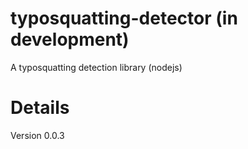 # typosquatting-detector (in development)
A typosquatting detection library (nodejs)

# Details
Version 0.0.3
